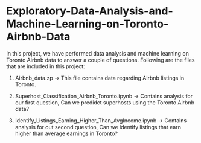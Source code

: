 # Exploratory-Data-Analysis-and-Machine-Learning-on-Toronto-Airbnb-Data

In this project, we have performed data analysis and machine learning on Toronto Airbnb data to answer a couple of questions. Following are the files that are included in this project:

1. Airbnb_data.zp -> This file contains data regarding Airbnb listings in Toronto.

2. Superhost_Classification_Airbnb_Toronto.ipynb -> Contains analysis for our first question, Can we predidct superhosts using the Toronto Airbnb data?

3. Identify_Listings_Earning_Higher_Than_AvgIncome.ipynb -> Contains analysis for out second question, Can we identify listings that earn higher than average earnings in Toronto?
